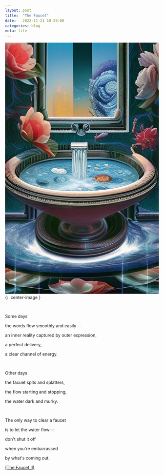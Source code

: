 ```yaml
---
layout: post
title:  "The Faucet"
date:   2022-11-21 10:29:00
categories: blog
meta: life
---
```


![faucet](/images/faucet.jpg){: .center-image }

<br />

Some days

the words flow smoothly and easily --

an inner reality captured by outer expression,

a perfect delivery,

a clear channel of energy.

<br />

Other days

the facuet spits and splatters,

the flow starting and stopping,

the water dark and murky.

<br />

The only way to clear a faucet

is to let the water flow --

don't shut it off

when you're embarrassed

by what's coming out.

[(The Faucet II)](https://zanny.net/blog/2022/11/21/faucet-ii.html)
